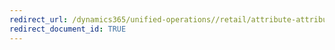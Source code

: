 ```yaml
---
redirect_url: /dynamics365/unified-operations//retail/attribute-attributegroups-lifecycle
redirect_document_id: TRUE 
--- 
```

